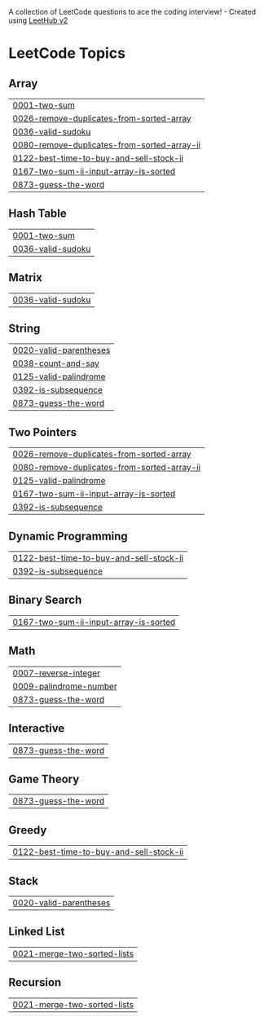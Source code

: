 A collection of LeetCode questions to ace the coding interview! - Created using [LeetHub v2](https://github.com/arunbhardwaj/LeetHub-2.0)
<!---LeetCode Topics Start-->
# LeetCode Topics
## Array
|  |
| ------- |
| [0001-two-sum](https://github.com/sunghj1118/algorithm/tree/master/0001-two-sum) |
| [0026-remove-duplicates-from-sorted-array](https://github.com/sunghj1118/algorithm/tree/master/0026-remove-duplicates-from-sorted-array) |
| [0036-valid-sudoku](https://github.com/sunghj1118/algorithm/tree/master/0036-valid-sudoku) |
| [0080-remove-duplicates-from-sorted-array-ii](https://github.com/sunghj1118/algorithm/tree/master/0080-remove-duplicates-from-sorted-array-ii) |
| [0122-best-time-to-buy-and-sell-stock-ii](https://github.com/sunghj1118/algorithm/tree/master/0122-best-time-to-buy-and-sell-stock-ii) |
| [0167-two-sum-ii-input-array-is-sorted](https://github.com/sunghj1118/algorithm/tree/master/0167-two-sum-ii-input-array-is-sorted) |
| [0873-guess-the-word](https://github.com/sunghj1118/algorithm/tree/master/0873-guess-the-word) |
## Hash Table
|  |
| ------- |
| [0001-two-sum](https://github.com/sunghj1118/algorithm/tree/master/0001-two-sum) |
| [0036-valid-sudoku](https://github.com/sunghj1118/algorithm/tree/master/0036-valid-sudoku) |
## Matrix
|  |
| ------- |
| [0036-valid-sudoku](https://github.com/sunghj1118/algorithm/tree/master/0036-valid-sudoku) |
## String
|  |
| ------- |
| [0020-valid-parentheses](https://github.com/sunghj1118/algorithm/tree/master/0020-valid-parentheses) |
| [0038-count-and-say](https://github.com/sunghj1118/algorithm/tree/master/0038-count-and-say) |
| [0125-valid-palindrome](https://github.com/sunghj1118/algorithm/tree/master/0125-valid-palindrome) |
| [0392-is-subsequence](https://github.com/sunghj1118/algorithm/tree/master/0392-is-subsequence) |
| [0873-guess-the-word](https://github.com/sunghj1118/algorithm/tree/master/0873-guess-the-word) |
## Two Pointers
|  |
| ------- |
| [0026-remove-duplicates-from-sorted-array](https://github.com/sunghj1118/algorithm/tree/master/0026-remove-duplicates-from-sorted-array) |
| [0080-remove-duplicates-from-sorted-array-ii](https://github.com/sunghj1118/algorithm/tree/master/0080-remove-duplicates-from-sorted-array-ii) |
| [0125-valid-palindrome](https://github.com/sunghj1118/algorithm/tree/master/0125-valid-palindrome) |
| [0167-two-sum-ii-input-array-is-sorted](https://github.com/sunghj1118/algorithm/tree/master/0167-two-sum-ii-input-array-is-sorted) |
| [0392-is-subsequence](https://github.com/sunghj1118/algorithm/tree/master/0392-is-subsequence) |
## Dynamic Programming
|  |
| ------- |
| [0122-best-time-to-buy-and-sell-stock-ii](https://github.com/sunghj1118/algorithm/tree/master/0122-best-time-to-buy-and-sell-stock-ii) |
| [0392-is-subsequence](https://github.com/sunghj1118/algorithm/tree/master/0392-is-subsequence) |
## Binary Search
|  |
| ------- |
| [0167-two-sum-ii-input-array-is-sorted](https://github.com/sunghj1118/algorithm/tree/master/0167-two-sum-ii-input-array-is-sorted) |
## Math
|  |
| ------- |
| [0007-reverse-integer](https://github.com/sunghj1118/algorithm/tree/master/0007-reverse-integer) |
| [0009-palindrome-number](https://github.com/sunghj1118/algorithm/tree/master/0009-palindrome-number) |
| [0873-guess-the-word](https://github.com/sunghj1118/algorithm/tree/master/0873-guess-the-word) |
## Interactive
|  |
| ------- |
| [0873-guess-the-word](https://github.com/sunghj1118/algorithm/tree/master/0873-guess-the-word) |
## Game Theory
|  |
| ------- |
| [0873-guess-the-word](https://github.com/sunghj1118/algorithm/tree/master/0873-guess-the-word) |
## Greedy
|  |
| ------- |
| [0122-best-time-to-buy-and-sell-stock-ii](https://github.com/sunghj1118/algorithm/tree/master/0122-best-time-to-buy-and-sell-stock-ii) |
## Stack
|  |
| ------- |
| [0020-valid-parentheses](https://github.com/sunghj1118/algorithm/tree/master/0020-valid-parentheses) |
## Linked List
|  |
| ------- |
| [0021-merge-two-sorted-lists](https://github.com/sunghj1118/algorithm/tree/master/0021-merge-two-sorted-lists) |
## Recursion
|  |
| ------- |
| [0021-merge-two-sorted-lists](https://github.com/sunghj1118/algorithm/tree/master/0021-merge-two-sorted-lists) |
<!---LeetCode Topics End-->